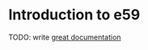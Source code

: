 # Introduction to e59

TODO: write [great documentation](http://jacobian.org/writing/what-to-write/)
